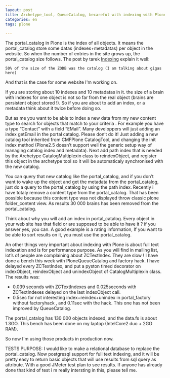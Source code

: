 ```yaml
---
layout: post
title: Archetype_tool, QueueCatalog, becareful with indexing with Plone’s portal_catalog !
categories: en
tags: plone

---
```


The portal_catalog in Plone is the index of all objects. It means the portal_catalog store some datas (indexes+metadatas) per object in the website. So when the number of entries in the site grows up, the portal_catalog size follows. The post by tarek [Indexing](http://tarekziade.wordpress.com/2008/01/20/snow-sprint-report-1-indexing/) explain it well:

    50% of the size of the ZODB was the catalog (I am talking about gigas here)

And that is the case for some website I'm working on.

If you are storing about 10 indexes and 10 metadatas in it. the size of a brain with indexes for one object is not so far from the real object (brains are persistent object stored !). So if you are about to add an index, or a metadata think about it twice before doing so.

But as me you want to be able to index a new data from my new content type to search for objects that match to your criteria . For example you have a type “Contact” with a field “EMail”. Many developpers will just adding an index getEmail in the portal catalog. Please don’t do it! Just adding a new catalog tool inherited from CMFPlone CatalogTool, and changing the init index method (Plone2.5 doesn’t support well the generic setup way of managing catalog index and metadata). Next add path index that is needed by the Archetype CatalogMultiplexin class to reindexObject, and register this object in the archetype tool so it will be automaticaly synchronised with the new catalog.

You can query that new catalog like the portal_catalog, and  if you don’t want to wake up the object and get the metadata from the portal_catalog, just do a query to the portal_catalog by using the path index. Recently i have totaly remove a content type from the portal_catalog. That has been possible because this content type was not displayed throw classic plone folder_content view. As results 30 000 brains has been removed from the portal_catalog.

Think about why you will add an index in portal_catalog. Every object in your web site has that field or are supposed to be able to have it ? if you answer yes, you can. A good example is a rating information, If you want to be able to sort results on it, you must use the portal_catalog.

An other things very important about indexing with Plone is about full text indexation and is for performance purpose. As you will find in mailing list, lot’s of people are complaining about ZCTextIndex. They are slow ! I have done a bench this week with PloneQueueCatalog and factory hack. I have delayed every ZCTextIndex, and put a pyston timed decorator on indexObject, reindexObject and unindexObject of CatalogMultiplexin class. The results was:

* 0.039 seconds with ZCTextIndexes and 0.025seconds with ZCTextIndexes delayed on the last indexObject call.
* 0.5sec for not interesting index+reindex+unindex in portal_factory without factoryhack , and 0.11sec with the hack. This one has not been improved by QueueCatalog.

The portal_catalog has 130 000 objects indexed, and the data.fs is about 1.3GO. This bench has been done on my laptop (IntelCore2 duo + 2GO RAM).

So now I'm using those products in production now.

TESTS PURPOSE: I would like to make a relational database to replace the portal_catalog. Now postgresql support for full text indexing, and it will be pretty easy to return basic objects that will use results from sql query as attribute. With a good JMeter test plan to see results. If anyone has already done that kind of test i m really intersting in this, please tell me.
